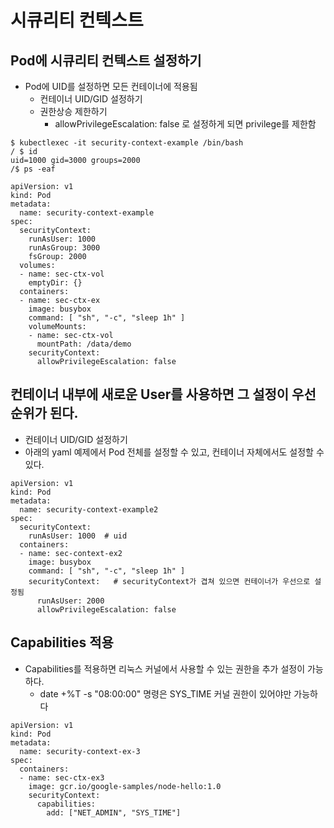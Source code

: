 # 시큐리티 컨텍스트

## Pod에 시큐리티 컨텍스트 설정하기
  - Pod에 UID를 설정하면 모든 컨테이너에 적용됨
    - 컨테이너 UID/GID 설정하기
    - 권한상승 제한하기
      - allowPrivilegeEscalation: false 로 설정하게 되면 privilege를 제한함

```
$ kubectlexec -it security-context-example /bin/bash
/ $ id
uid=1000 gid=3000 groups=2000
/$ ps -eaf
```

```
apiVersion: v1
kind: Pod
metadata:
  name: security-context-example
spec:
  securityContext:
    runAsUser: 1000
    runAsGroup: 3000
    fsGroup: 2000
  volumes:
  - name: sec-ctx-vol
    emptyDir: {}
  containers:
  - name: sec-ctx-ex
    image: busybox
    command: [ "sh", "-c", "sleep 1h" ]
    volumeMounts:
    - name: sec-ctx-vol
      mountPath: /data/demo
    securityContext:
      allowPrivilegeEscalation: false
```


## 컨테이너 내부에 새로운 User를 사용하면 그 설정이 우선순위가 된다.
  - 컨테이너 UID/GID 설정하기
  - 아래의 yaml 예제에서 Pod 전체를 설정할 수 있고, 컨테이너 자체에서도 설정할 수 있다.   


```
apiVersion: v1
kind: Pod
metadata:
  name: security-context-example2
spec:
  securityContext:
    runAsUser: 1000  # uid
  containers:
  - name: sec-context-ex2
    image: busybox
    command: [ "sh", "-c", "sleep 1h" ]
    securityContext:   # securityContext가 겹쳐 있으면 컨테이너가 우선으로 설정됨
      runAsUser: 2000
      allowPrivilegeEscalation: false  
```

## Capabilities 적용
  - Capabilities를 적용하면 리눅스 커널에서 사용할 수 있는 권한을 추가 설정이 가능하다.
    - date +%T -s "08:00:00" 명령은 SYS_TIME 커널 권한이 있어야만 가능하다
   
```
apiVersion: v1
kind: Pod
metadata:
  name: security-context-ex-3
spec:
  containers:
  - name: sec-ctx-ex3
    image: gcr.io/google-samples/node-hello:1.0
    securityContext:
      capabilities:
        add: ["NET_ADMIN", "SYS_TIME"]
```


